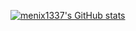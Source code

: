 [![menix1337's GitHub stats](https://github-readme-stats.vercel.app/api?username=menix1337&count_private=true&theme=radical&show_icons=true&include_all_commits=true)](https://github.com/anuraghazra/github-readme-stats)
